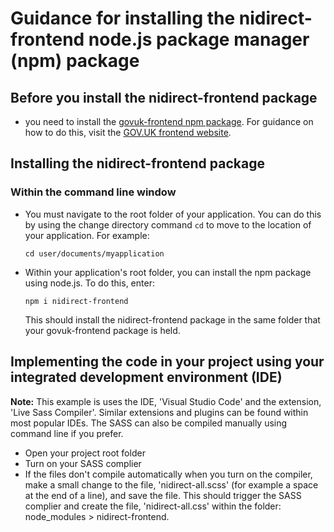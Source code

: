 # Guidance for installing the nidirect-frontend node.js package manager (npm) package
##  Before you install the nidirect-frontend package
 - you need to install the [govuk-frontend npm package](https://www.npmjs.com/package/govuk-frontend).  For guidance on how to do this, visit the [GOV.UK frontend website](https://frontend.design-system.service.gov.uk/installing-with-npm/#requirements).
## Installing the nidirect-frontend package
### Within the command line window
- You must navigate to the root folder of your application.  You can do this by using the change directory command `cd` to move to the location of your application. For example: 

  `cd user/documents/myapplication` 
  
- Within your application's root folder, you can install the npm package using node.js.  To do this, enter:

  `npm i nidirect-frontend`
  
  This should install the nidirect-frontend package in the same folder that your govuk-frontend package is held.
  
## Implementing the code in your project using your integrated development environment (IDE)
**Note:** This example is uses the IDE, 'Visual Studio Code' and the extension, 'Live Sass Compiler'.  Similar extensions and plugins can be found within most popular IDEs.  The SASS can also be compiled manually using command line if you prefer.
- Open your project root folder
- Turn on your SASS complier
- If the files don't compile automatically when you turn on the compiler, make a small change to the file, 'nidirect-all.scss' (for example a space at the end of a line), and save the file.  This should trigger the SASS complier and create the file, 'nidirect-all.css' within the folder: node_modules > nidirect-frontend.

